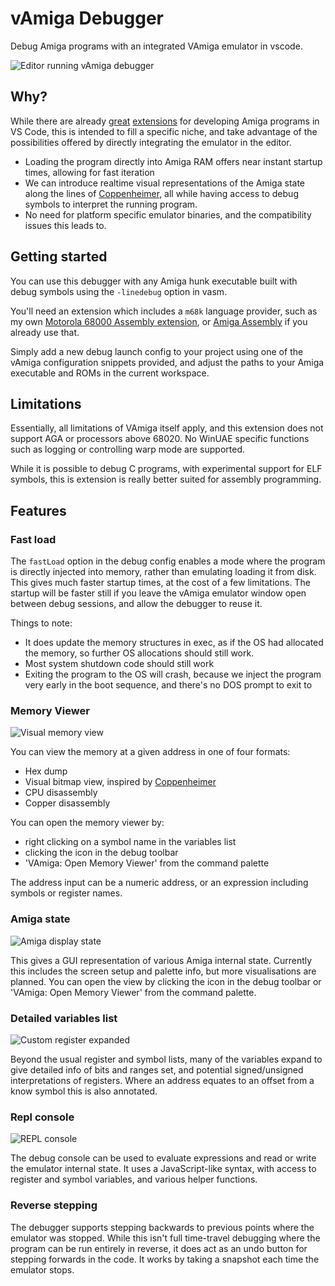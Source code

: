 # vAmiga Debugger

Debug Amiga programs with an integrated VAmiga emulator in vscode.

![Editor running vAmiga debugger](images/editor.png)

## Why?

While there are already [great](https://marketplace.visualstudio.com/items?itemName=prb28.amiga-assembly) [extensions](https://marketplace.visualstudio.com/items?itemName=BartmanAbyss.amiga-debug) for developing Amiga programs in VS Code, this is intended to fill a specific niche, and take advantage of the possibilities offered by directly integrating the emulator in the editor.

- Loading the program directly into Amiga RAM offers near instant startup times, allowing for fast iteration
- We can introduce realtime visual representations of the Amiga state along the lines of [Coppenheimer](https://heckmeck.de/amigastyle/coppenheimer/), all while having access to debug symbols to interpret the running program.
- No need for platform specific emulator binaries, and the compatibility issues this leads to.


## Getting started

You can use this debugger with any Amiga hunk executable built with debug symbols using the `-linedebug` option in vasm.

You'll need an extension which includes a `m68k` language provider, such as my own [Motorola 68000 Assembly extension](https://marketplace.visualstudio.com/items?itemName=gigabates.m68k-lsp), or [Amiga Assembly](https://marketplace.visualstudio.com/items?itemName=prb28.amiga-assembly) if you already use that.

Simply add a new debug launch config to your project using one of the vAmiga configuration snippets provided, and adjust the paths to your Amiga executable and ROMs in the current workspace.

## Limitations

Essentially, all limitations of VAmiga itself apply, and this extension does not support AGA or processors above 68020.  No WinUAE specific functions such as logging or controlling warp mode are supported.

While it is possible to debug C programs, with experimental support for ELF symbols, this is extension is really better suited for assembly programming.

## Features

### Fast load

The `fastLoad` option in the debug config enables a mode where the program is directly injected into memory, rather than emulating loading it from disk. This gives much faster startup times, at the cost of a few limitations. The startup will be faster still if you leave the vAmiga emulator window open between debug sessions, and allow the debugger to reuse it.

Things to note:
- It does update the memory structures in exec, as if the OS had allocated the memory, so further OS allocations should still work.
- Most system shutdown code should still work
- Exiting the program to the OS will crash, because we inject the program very early in the boot sequence, and there's no DOS prompt to exit to

### Memory Viewer

![Visual memory view](images/visual.png)

You can view the memory at a given address in one of four formats:
- Hex dump
- Visual bitmap view, inspired by [Coppenheimer](https://heckmeck.de/amigastyle/coppenheimer/)
- CPU disassembly
- Copper disassembly

You can open the memory viewer by:
- right clicking on a symbol name in the variables list
- clicking the icon in the debug toolbar
- 'VAmiga: Open Memory Viewer' from the command palette

The address input can be a numeric address, or an expression including symbols or register names.

### Amiga state

![Amiga display state](images/state.png)

This gives a GUI representation of various Amiga internal state. Currently this includes the screen setup and palette info, but more visualisations are planned.
You can open the view by clicking the icon in the debug toolbar or 'VAmiga: Open Memory Viewer' from the command palette.

### Detailed variables list

![Custom register expanded](images/var-custom.png)

Beyond the usual register and symbol lists, many of the variables expand to give detailed info of bits and ranges set, and potential signed/unsigned interpretations of registers. Where an address equates to an offset from a know symbol this is also annotated.

### Repl console

![REPL console](images/console.png)

The debug console can be used to evaluate expressions and read or write the emulator internal state. It uses a JavaScript-like syntax, with access to register and symbol variables, and various helper functions.

### Reverse stepping

The debugger supports stepping backwards to previous points where the emulator was stopped. While this isn't full time-travel debugging where the program can be run entirely in reverse, it does act as an undo button for stepping forwards in the code. It works by taking a snapshot each time the emulator stops.